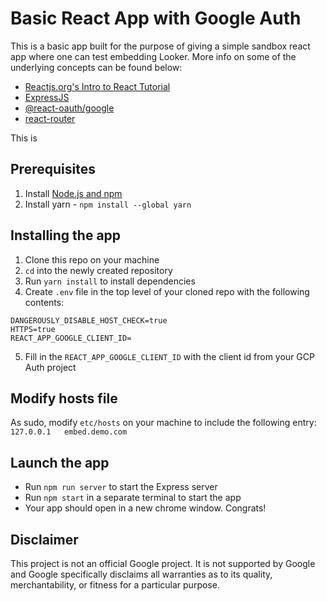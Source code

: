 # Basic React App with Google Auth

This is a basic app built for the purpose of giving a simple sandbox react app where one can test embedding Looker. More info on some of the underlying concepts can be found below:
- [Reactjs.org's Intro to React Tutorial](https://reactjs.org/tutorial/tutorial.html) 
- [ExpressJS](https://expressjs.com/)
- [@react-oauth/google](https://www.npmjs.com/package/@react-oauth/google)
- [react-router](https://github.com/remix-run/react-router)

This is 

## Prerequisites

1. Install [Node.js and npm](https://docs.npmjs.com/downloading-and-installing-node-js-and-npm)
2. Install yarn - `npm install --global yarn`

## Installing the app
1. Clone this repo on your machine
2. `cd` into the newly created repository
3. Run `yarn install` to install dependencies
4. Create `.env` file in the top level of your cloned repo with the following contents:
```
DANGEROUSLY_DISABLE_HOST_CHECK=true
HTTPS=true
REACT_APP_GOOGLE_CLIENT_ID=
```
5. Fill in the `REACT_APP_GOOGLE_CLIENT_ID` with the client id from your GCP Auth project

## Modify hosts file
As sudo, modify `etc/hosts` on your machine to include the following entry:
  `127.0.0.1   embed.demo.com`
  
## Launch the app

- Run `npm run server` to start the Express server
- Run `npm start` in a separate terminal to start the app
- Your app should open in a new chrome window. Congrats!


## Disclaimer

This project is not an official Google project. It is not supported by Google and Google specifically disclaims all warranties as to its quality, merchantability, or fitness for a particular purpose.
